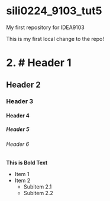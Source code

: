# sili0224_9103_tut5
My first repository for IDEA9103

This is my first local change to the repo!

# 2. # Header 1
## Header 2
### Header 3
#### Header 4
##### Header 5
###### Header 6

**This is Bold Text** 

- Item 1 
- Item 2
  - Subitem 2.1
  - Subitem 2.2